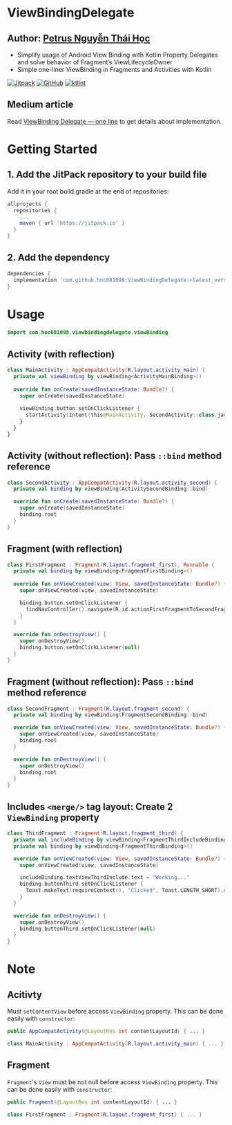 # ViewBindingDelegate

## Author: [Petrus Nguyễn Thái Học](https://github.com/hoc081098)

- Simplify usage of Android View Binding with Kotlin Property Delegates and solve behavior of Fragment’s ViewLifecycleOwner
- Simple one-liner ViewBinding in Fragments and Activities with Kotlin

[![Jitpack](https://jitpack.io/v/hoc081098/ViewBindingDelegate.svg)](https://jitpack.io/#hoc081098/ViewBindingDelegate)
[![GitHub](https://img.shields.io/github/license/hoc081098/ViewBindingDelegate?color=4EB1BA)](https://opensource.org/licenses/MIT)
[![ktlint](https://img.shields.io/badge/code%20style-%E2%9D%A4-FF4081.svg)](https://ktlint.github.io/)

## Medium article

Read [ViewBinding Delegate — one line](https://medium.com/@hoc081098/viewbinding-delegate-one-line-4d0cdcbf53ba) to get details about implementation.

# Getting Started

## 1. Add the JitPack repository to your build file
Add it in your root build.gradle at the end of repositories:
```gradle
allprojects {
  repositories {
    ...
    maven { url 'https://jitpack.io' }
  }
}
```

## 2. Add the dependency

```gradle
dependencies {
  implementation 'com.github.hoc081098:ViewBindingDelegate:<latest_version>'
}
```

# Usage

```kotlin
import com.hoc081098.viewbindingdelegate.viewBinding
```

## Activity (with reflection)
```kotlin
class MainActivity : AppCompatActivity(R.layout.activity_main) {
  private val viewBinding by viewBinding<ActivityMainBinding>()
  
  override fun onCreate(savedInstanceState: Bundle?) {
    super.onCreate(savedInstanceState)
    
    viewBinding.button.setOnClickListener {
      startActivity(Intent(this@MainActivity, SecondActivity::class.java))
    }
  }
}
```

## Activity (without reflection): Pass `::bind` method reference
```kotlin
class SecondActivity : AppCompatActivity(R.layout.activity_second) {
  private val binding by viewBinding(ActivitySecondBinding::bind)

  override fun onCreate(savedInstanceState: Bundle?) {
    super.onCreate(savedInstanceState)
    binding.root
  }
}
```

## Fragment (with reflection)
```kotlin
class FirstFragment : Fragment(R.layout.fragment_first), Runnable {
  private val binding by viewBinding<FragmentFirstBinding>()
  
  override fun onViewCreated(view: View, savedInstanceState: Bundle?) {
    super.onViewCreated(view, savedInstanceState)

    binding.button.setOnClickListener {
      findNavController().navigate(R.id.actionFirstFragmentToSecondFragment)
    }
  }

  override fun onDestroyView() {
    super.onDestroyView()
    binding.button.setOnClickListener(null)
  }
}
```

## Fragment (without reflection): Pass `::bind` method reference
```kotlin
class SecondFragment : Fragment(R.layout.fragment_second) {
  private val binding by viewBinding(FragmentSecondBinding::bind)

  override fun onViewCreated(view: View, savedInstanceState: Bundle?) {
    super.onViewCreated(view, savedInstanceState)
    binding.root
  }

  override fun onDestroyView() {
    super.onDestroyView()
    binding.root
  }
}
```

## Includes `<merge/>` tag layout: Create 2 `ViewBinding` property

```kotlin
class ThirdFragment : Fragment(R.layout.fragment_third) {
  private val includeBinding by viewBinding<FragmentThirdIncludeBinding>()
  private val binding by viewBinding<FragmentThirdBinding>()

  override fun onViewCreated(view: View, savedInstanceState: Bundle?) {
    super.onViewCreated(view, savedInstanceState)

    includeBinding.textViewThirdInclude.text = "Working..."
    binding.buttonThird.setOnClickListener {
      Toast.makeText(requireContext(), "Clicked", Toast.LENGTH_SHORT).show()
    }
  }

  override fun onDestroyView() {
    super.onDestroyView()
    binding.buttonThird.setOnClickListener(null)
  }
}
```


# Note

## Acitivty
  Must `setContentView` before access `ViewBinding` property. This can be done easily with `constructor`:
  ```java
  public AppCompatActivity(@LayoutRes int contentLayoutId) { ... }
  ```
  ```kotlin
  class MainActivity : AppCompatActivity(R.layout.activity_main) { ... }
  ```

## Fragment
  `Fragment`'s `View` must be not null before access `ViewBinding` property. This can be done easily with `constructor`:
  ```java
  public Fragment(@LayoutRes int contentLayoutId) { ... }
  ```
  ```kotlin
  class FirstFragment : Fragment(R.layout.fragment_first) { ... }
  ```
